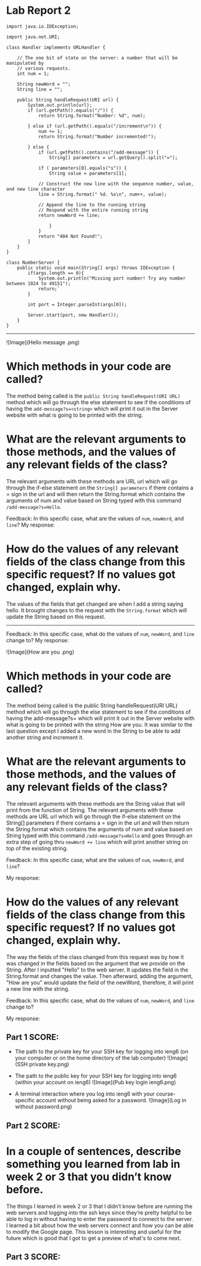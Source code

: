 # Lab Report 2

```
import java.io.IOException;

import java.net.URI;

class Handler implements URLHandler {

    // The one bit of state on the server: a number that will be manipulated by
    // various requests.
    int num = 1;

    String newWord = "";
    String line = "";
   
    public String handleRequest(URI url) {
        System.out.println(url);
        if (url.getPath().equals("/")) {
            return String.format("Number: %d", num);

        } else if (url.getPath().equals("/increment\n")) {
            num += 1;
            return String.format("Number incremented!");

        } else {
            if (url.getPath().contains("/add-message")) {
                String[] parameters = url.getQuery().split("=");

            if ( parameters[0].equals("s")) {
                String value = parameters[1];

            // Construct the new line with the sequence number, value, and new line character
            line = String.format(" %d. %s\n", num++, value);

            // Append the line to the running string
            // Respond with the entire running string
            return newWord += line;
                    
                }
            }
            return "404 Not Found!";
        }
    }
}

class NumberServer {
    public static void main(String[] args) throws IOException {
        if(args.length == 0){
            System.out.println("Missing port number! Try any number between 1024 to 49151");
            return;`
        }

        int port = Integer.parseInt(args[0]);

        Server.start(port, new Handler());
    }
}
```
---
![Image](Hello message .png)

# Which methods in your code are called?

The method being called is the `public String handleRequest(URI URL)` method which will go through the else statement to see if the conditions of having the `add-message?s=<string>` which will print it out in the Server website with what is going to be printed with the string. 

# What are the relevant arguments to those methods, and the values of any relevant fields of the class?
   
The relevant arguments with these methods are URL url which will go through the if-else statement on the `String[] parameters` if there contains a = sign in the url and will then return the String.format which contains the arguments of num and value based on String typed with this command `/add-message?s=Hello`.

Feedback: In this specific case, what are the values of
`num`, `newWord`, and `line`?
My response: 

# How do the values of any relevant fields of the class change from this specific request? If no values got changed, explain why.
  
The values of the fields that get changed are when I add a string saying hello. It brought changes to the request with the `String.format` which will update the String based on this request. 

--- 
 Feedback: In this specific case, what do the values of
`num`, `newWord`, and `line` change to?
My response: 

![Image](How are you .png)

# Which methods in your code are called?

The method being called is the public String handleRequest(URI URL) method which will go through the else statement to see if the conditions of having the add-message?s=<How are you> which will print it out in the Server website with what is going to be printed with the string How are you. It was similar to the last question except I added a new word in the String to be able to add another string and increment it.  

# What are the relevant arguments to those methods, and the values of any relevant fields of the class?

The relevant arguments with these methods are the String value that will print from the function of String. The relevant arguments with these methods are URL url which will go through the if-else statement on the String[] parameters if there contains a = sign in the url and will then return the String.format which contains the arguments of num and value based on String typed with this command `/add-message?s=Hello` and goes through an extra step of going thru `newWord += line` which will print another string on top of the existing string.

Feedback: In this specific case, what are the values of
`num`, `newWord`, and `line`?

My response: 

# How do the values of any relevant fields of the class change from this specific request? If no values got changed, explain why.

The way the fields of the class changed from this request was by how it was changed in the fields based on the argument that we provide on the String. After I inputted "Hello" to the web server. It updates the field in the String.format and changes the value. Then afterward, adding the argument, "How are you" would update the field of the newWord, therefore, it will print a new line with the string. 

Feedback: In this specific case, what do the values of
`num`, `newWord`, and `line` change to?

My response: 

Part 1 SCORE: 
---
    
- The path to the private key for your SSH key for logging into ieng6 (on your computer or on the home directory of the lab computer)
![Image](SSH private key.png)

- The path to the public key for your SSH key for logging into ieng6 (within your account on ieng6)
![Image](Pub key login ieng6.png)

- A terminal interaction where you log into ieng6 with your course-specific account without being asked for a password.
![Image](Log in without password.png)

Part 2 SCORE:
---

# In a couple of sentences, describe something you learned from lab in week 2 or 3 that you didn’t know before.
The things I learned in week 2 or 3 that I didn’t know before are running the web servers and logging into the ssh keys since they’re pretty helpful to be able to log in without having to enter the password to connect to the server. I learned a bit about how the web servers connect and how you can be able to modify the Google page. This lesson is interesting and useful for the future which is good that I got to get a preview of what's to come next.  

Part 3 SCORE:
---
